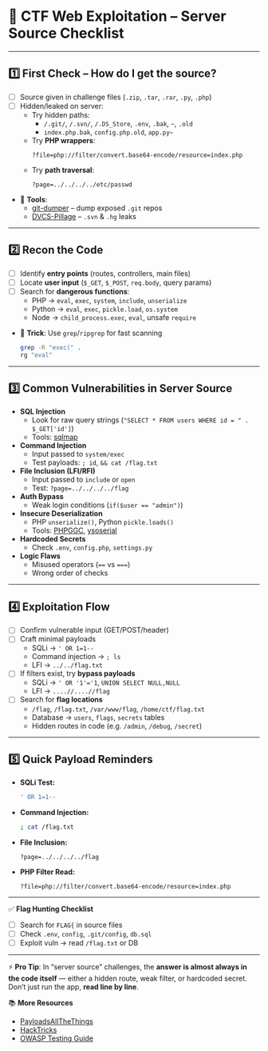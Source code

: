 # 📝 CTF Web Exploitation – Server Source Checklist

---

## 1️⃣ First Check – How do I get the source?
- [ ] Source given in challenge files (`.zip`, `.tar`, `.rar`, `.py`, `.php`)
- [ ] Hidden/leaked on server:
  - Try hidden paths:
    - `/.git/`, `/.svn/`, `/.DS_Store`, `.env`, `.bak`, `~`, `.old`
    - `index.php.bak`, `config.php.old`, `app.py~`
  - Try **PHP wrappers**:
    ```http
    ?file=php://filter/convert.base64-encode/resource=index.php
    ```
  - Try **path traversal**:
    ```http
    ?page=../../../../etc/passwd
    ```
- 🔧 **Tools**:
  - [git-dumper](https://github.com/arthaud/git-dumper) – dump exposed `.git` repos  
  - [DVCS-Pillage](https://github.com/evilpacket/DVCS-Pillage) – `.svn` & `.hg` leaks  

---

## 2️⃣ Recon the Code
- [ ] Identify **entry points** (routes, controllers, main files)
- [ ] Locate **user input** (`$_GET`, `$_POST`, `req.body`, query params)
- [ ] Search for **dangerous functions**:
  - PHP → `eval`, `exec`, `system`, `include`, `unserialize`
  - Python → `eval`, `exec`, `pickle.load`, `os.system`
  - Node → `child_process.exec`, `eval`, unsafe `require`
- 🔎 **Trick**: Use `grep`/`ripgrep` for fast scanning
  ```bash
  grep -R "exec(" .
  rg "eval"
  ```

---

## 3️⃣ Common Vulnerabilities in Server Source
- **SQL Injection**
  - Look for raw query strings (`"SELECT * FROM users WHERE id = " . $_GET['id']`)
  - Tools: [sqlmap](http://sqlmap.org/)
- **Command Injection**
  - Input passed to `system/exec`
  - Test payloads: `; id`, `&& cat /flag.txt`
- **File Inclusion (LFI/RFI)**
  - Input passed to `include` or `open`
  - Test: `?page=../../../../flag`
- **Auth Bypass**
  - Weak login conditions (`if($user == "admin")`)
- **Insecure Deserialization**
  - PHP `unserialize()`, Python `pickle.loads()`
  - Tools: [PHPGGC](https://github.com/ambionics/phpggc), [ysoserial](https://github.com/frohoff/ysoserial)
- **Hardcoded Secrets**
  - Check `.env`, `config.php`, `settings.py`
- **Logic Flaws**
  - Misused operators (`==` vs `===`)
  - Wrong order of checks

---

## 4️⃣ Exploitation Flow
- [ ] Confirm vulnerable input (GET/POST/header)
- [ ] Craft minimal payloads
  - SQLi → `' OR 1=1--`
  - Command injection → `; ls`
  - LFI → `../../flag.txt`
- [ ] If filters exist, try **bypass payloads**
  - SQLi → `' OR '1'='1`, `UNION SELECT NULL,NULL`
  - LFI → `....//....//flag`
- [ ] Search for **flag locations**
  - `/flag`, `/flag.txt`, `/var/www/flag`, `/home/ctf/flag.txt`
  - Database → `users`, `flags`, `secrets` tables
  - Hidden routes in code (e.g. `/admin`, `/debug`, `/secret`)

---

## 5️⃣ Quick Payload Reminders
- **SQLi Test:**  
  ```sql
  ' OR 1=1--
  ```
- **Command Injection:**  
  ```bash
  ; cat /flag.txt
  ```
- **File Inclusion:**  
  ```http
  ?page=../../../../flag
  ```
- **PHP Filter Read:**  
  ```http
  ?file=php://filter/convert.base64-encode/resource=index.php
  ```

---

✅ **Flag Hunting Checklist**  
- [ ] Search for `FLAG{` in source files  
- [ ] Check `.env`, `config`, `.git/config`, `db.sql`  
- [ ] Exploit vuln → read `/flag.txt` or DB  

---

⚡ **Pro Tip**: In “server source” challenges, the **answer is almost always in the code itself** — either a hidden route, weak filter, or hardcoded secret. Don’t just run the app, **read line by line**.

📚 **More Resources**
- [PayloadsAllTheThings](https://github.com/swisskyrepo/PayloadsAllTheThings)  
- [HackTricks](https://book.hacktricks.xyz/)  
- [OWASP Testing Guide](https://owasp.org/www-project-web-security-testing-guide/)  
